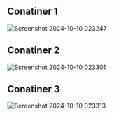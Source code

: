 ## Conatiner 1
![Screenshot 2024-10-10 023247](https://github.com/user-attachments/assets/4c9470c1-6430-4365-a9a5-66400bc56f8e)


## Conatiner 2
![Screenshot 2024-10-10 023301](https://github.com/user-attachments/assets/a770b4aa-b152-4ae9-8101-880afebce3f2)


## Conatiner 3
![Screenshot 2024-10-10 023313](https://github.com/user-attachments/assets/fc5470ea-db95-4c6e-8293-ace97db82c50)

